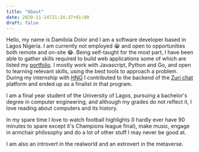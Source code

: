 ```yaml
---
title: "About"
date: 2020-11-24T21:24:37+01:00
draft: false
---
```


Hello, my name is Damilola Dolor and I am a software developer based in Lagos Nigeria. I am currently not employed :sob: and open to opportunities both remote and on-site :joy:. Being self-taught for the most part, I have been able to gather skills required to build web applications some of which are listed my [portfolio](/projects). I mostly work with Javascript, Python and Go, and open to learning relevant skills, using the best tools to approach a problem. During my internship with [HNG](//internship.zuri.team) I contributed to the backend of the [Zuri chat](//zuri.chat) platform and ended up as a finalist in that program.

I am a final year student of the University of Lagos, pursuing a bachelor's degree in computer engineering, and although my grades do not reflect it, I love reading about computers and its history.

In my spare time I love to watch football highlights (I hardly ever have 90 minutes to spare except it's Champions league final), make music, engage in armchair philosophy and do a lot of other stuff I may never be good at.

I am also an introvert in the realworld and an extrovert in the metaverse.